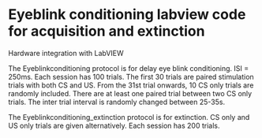 # Eyeblink conditioning labview code for acquisition and extinction
Hardware integration with LabVIEW

The Eyeblinkconditioning protocol is for delay eye blink conditioning. ISI = 250ms. Each session has 100 trials. The first 30 trials are paired stimulation trials with both CS and US. From the 31st trial onwards, 10 CS only trials are randomly included. There are at least one paired trial between two CS only trials. The inter trial interval is randomly changed between 25-35s.

The Eyeblinkconditioning_extinction protocol is for extinction. CS only and US only trials are given alternatively. Each session has 200 trials.
